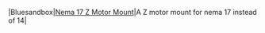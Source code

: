 |Bluesandbox|[Nema 17 Z Motor Mount](https://github.com/Bluesandbox/Micron/tree/main/Mods/Bluesandbox/Nema%2017%20Z%20Motor%20Mount)|A Z motor mount for nema 17 instead of 14|

